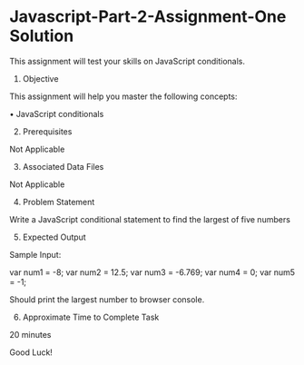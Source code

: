 # Javascript-Part-2-Assignment-One Solution

This assignment will test your skills on JavaScript conditionals.

1. Objective

This assignment will help you master the following concepts:

• JavaScript conditionals

2. Prerequisites

Not Applicable

3. Associated Data Files

Not Applicable

4. Problem Statement

Write a JavaScript conditional statement to find the largest of five numbers

5. Expected Output

Sample Input:

var num1 = -8; var num2 = 12.5; var num3 = -6.769; var num4 = 0; var num5 = -1;

Should print the largest number to browser console.

6. Approximate Time to Complete Task

20 minutes

Good Luck!
